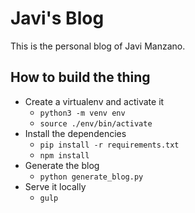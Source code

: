 # Javi's Blog

This is the personal blog of Javi Manzano.

## How to build the thing

- Create a virtualenv and activate it
    - `python3 -m venv env`
    - `source ./env/bin/activate`
- Install the dependencies
    - `pip install -r requirements.txt`
    - `npm install`
- Generate the blog
    - `python generate_blog.py`
- Serve it locally
    - `gulp`
